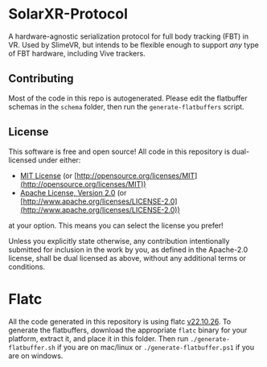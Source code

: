 # SolarXR-Protocol
A hardware-agnostic serialization protocol for full body tracking (FBT) in VR. Used by SlimeVR,
but intends to be flexible enough to support *any* type of FBT hardware, including Vive trackers.

## Contributing

Most of the code in this repo is autogenerated. Please edit the flatbuffer schemas in the `schema`
folder, then run the `generate-flatbuffers` script.

## License

This software is free and open source! All code in this repository is
dual-licensed under either:

* [MIT License](/LICENSE-MIT) (or
  [http://opensource.org/licenses/MIT](http://opensource.org/licenses/MIT))
* [Apache License, Version 2.0](/LICENSE-APACHE) (or
  [http://www.apache.org/licenses/LICENSE-2.0](http://www.apache.org/licenses/LICENSE-2.0))

at your option. This means you can select the license you prefer!

Unless you explicitly state otherwise, any contribution intentionally submitted
for inclusion in the work by you, as defined in the Apache-2.0 license, shall be
dual licensed as above, without any additional terms or conditions.


# Flatc

All the code generated in this repository is using flatc 
[v22.10.26](https://github.com/google/flatbuffers/releases/tag/v22.10.26). To generate
the flatbuffers, download the appropriate `flatc` binary for your platform, extract it,
and place it in this folder. Then run `./generate-flatbuffer.sh` if you are on mac/linux
or `./generate-flatbuffer.ps1` if you are on windows.

